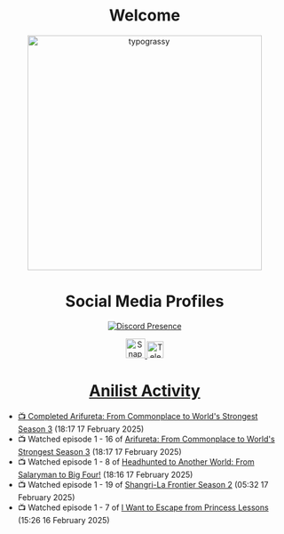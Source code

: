 <div align="center">

# Welcome
<a href="https://github.com/kawarimidoll/typograssy">
    <img alt="typograssy" src="https://typograssy.deno.dev/api?text=%E3%82%88%E3%81%86%E3%81%93%E3%81%9D%E3%81%BF%E3%81%AA%E3%81%95%E3%82%93%20-%20Sheby--&&l0=none&l1=82d9d0&l2=027353&l3=038c4c&l4=01402e&bg=none&frame=none&speed=100&comment=" width="421.99">
</a>

</div>

<div align="center">

# Social Media Profiles

[![Discord Presence](https://lanyard.cnrad.dev/api/612532963938271232)](https://discord.com/users/612532963938271232)


<a href="https://www.snapchat.com/add/a.sheby" title="Snapchat Profile">
    <img src="https://www.freepnglogos.com/uploads/snapchat-logo-png-0.png" width="35" alt="Snapchat Logo" />


<a href="https://t.me/ASheby" title="Telegram Profile">
    <img src="https://www.freepnglogos.com/uploads/telegram-logo-png-0.png" width="30" alt="Telegram Logo" />


</div>

<div align="center">

# Anilist Activity

</div>

<!-- ANILIST_ACTIVITY:start -->

-   📺 Completed [Arifureta: From Commonplace to World's Strongest Season 3](https://anilist.co/anime/154473) (18:17 17 February 2025)
-   📺 Watched episode 1 - 16 of [Arifureta: From Commonplace to World's Strongest Season 3](https://anilist.co/anime/154473) (18:17 17 February 2025)
-   📺 Watched episode 1 - 8 of [Headhunted to Another World: From Salaryman to Big Four!](https://anilist.co/anime/179689) (18:16 17 February 2025)
-   📺 Watched episode 1 - 19 of [Shangri-La Frontier Season 2](https://anilist.co/anime/176508) (05:32 17 February 2025)
-   📺 Watched episode 1 - 7 of [I Want to Escape from Princess Lessons](https://anilist.co/anime/170650) (15:26 16 February 2025)

<!-- ANILIST_ACTIVITY:end -->
